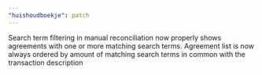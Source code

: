 ```yaml
---
"huishoudboekje": patch
---
```


Search term filtering in manual reconciliation now properly shows agreements with one or more matching search terms. Agreement list is now always ordered by amount of matching search terms in common with the transaction description
